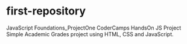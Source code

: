 # first-repository
JavaScript Foundations_ProjectOne
CoderCamps HandsOn JS Project
Simple Academic Grades project using HTML, CSS and JavaScript.
